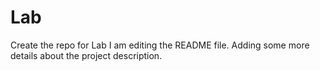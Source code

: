 # Lab
Create the repo for Lab
I am editing the README file. Adding some more details about the project description.
